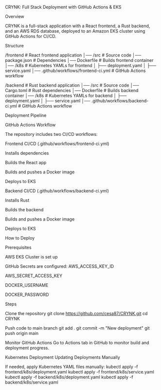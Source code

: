 CRYNK: Full Stack Deployment with GitHub Actions & EKS

Overview

CRYNK is a full-stack application with a React frontend, a Rust backend, and an AWS RDS database, deployed to an Amazon EKS cluster using GitHub Actions for CI/CD.

Structure

/frontend                # React frontend application
│── /src                # Source code
│── package.json        # Dependencies
│── Dockerfile          # Builds frontend container
│── /k8s                # Kubernetes YAMLs for frontend
│   ├── deployment.yaml
│   ├── service.yaml
│── .github/workflows/frontend-ci.yml  # GitHub Actions workflow

/backend                 # Rust backend application
│── /src                # Source code
│── Cargo.toml          # Rust dependencies
│── Dockerfile          # Builds backend container
│── /k8s                # Kubernetes YAMLs for backend
│   ├── deployment.yaml
│   ├── service.yaml
│── .github/workflows/backend-ci.yml  # GitHub Actions workflow

Deployment Pipeline

GitHub Actions Workflow

The repository includes two CI/CD workflows:

Frontend CI/CD (.github/workflows/frontend-ci.yml)

Installs dependencies

Builds the React app

Builds and pushes a Docker image

Deploys to EKS

Backend CI/CD (.github/workflows/backend-ci.yml)

Installs Rust

Builds the backend

Builds and pushes a Docker image

Deploys to EKS

How to Deploy

Prerequisites

AWS EKS Cluster is set up

GitHub Secrets are configured:
AWS_ACCESS_KEY_ID

AWS_SECRET_ACCESS_KEY

DOCKER_USERNAME

DOCKER_PASSWORD

Steps

Clone the repository
git clone https://github.com/cesa87/CRYNK.git
cd CRYNK

Push code to main branch
git add .
git commit -m "New deployment"
git push origin main

Monitor GitHub Actions
Go to Actions tab in GitHub to monitor build and deployment progress.

Kubernetes Deployment
Updating Deployments Manually

If needed, apply Kubernetes YAML files manually:
kubectl apply -f frontend/k8s/deployment.yaml
kubectl apply -f frontend/k8s/service.yaml
kubectl apply -f backend/k8s/deployment.yaml
kubectl apply -f backend/k8s/service.yaml


